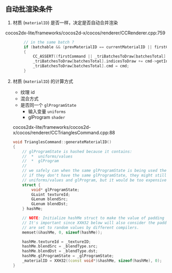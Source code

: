 ## 自动批渲染条件



1.  材质 (`materialID`) 是否一样，决定是否自动合并渲染

cocos2dx-lite/frameworks/cocos2d-x/cocos/renderer/CCRenderer.cpp:759

```c++
        // in the same batch ?
        if (batchable && (prevMaterialID == currentMaterialID || firstCommand))
        {
            CC_ASSERT((firstCommand || _triBatchesToDraw[batchesTotal].cmd->getMaterialID() == cmd->getMaterialID()) && "argh... error in logic");
            _triBatchesToDraw[batchesTotal].indicesToDraw += cmd->getIndexCount();
            _triBatchesToDraw[batchesTotal].cmd = cmd;
        }
```

2.  材质 (`materialID`)  的计算方式

    -   纹理 id
    -   混合方式
    -   是否同一个 `glProgramState`
        -   输入变量 `uniforms`
        -   glProgram `shader`

    cocos2dx-lite/frameworks/cocos2d-x/cocos/renderer/CCTrianglesCommand.cpp:88

    ```c++
    void TrianglesCommand::generateMaterialID()
    {
        // glProgramState is hashed because it contains:
        //  *  uniforms/values
        //  *  glProgram
        //
        // we safely can when the same glProgramState is being used then they share those states
        // if they don't have the same glProgramState, they might still have the same
        // uniforms/values and glProgram, but it would be too expensive to check the uniforms.
        struct {
            void* glProgramState;
            GLuint textureId;
            GLenum blendSrc;
            GLenum blendDst;
        } hashMe;

        // NOTE: Initialize hashMe struct to make the value of padding bytes be filled with zero.
        // It's important since XXH32 below will also consider the padding bytes which probably 
        // are set to random values by different compilers.
        memset(&hashMe, 0, sizeof(hashMe)); 

        hashMe.textureId = _textureID;
        hashMe.blendSrc = _blendType.src;
        hashMe.blendDst = _blendType.dst;
        hashMe.glProgramState = _glProgramState;
        _materialID = XXH32((const void*)&hashMe, sizeof(hashMe), 0);
    }
    ```

    ​